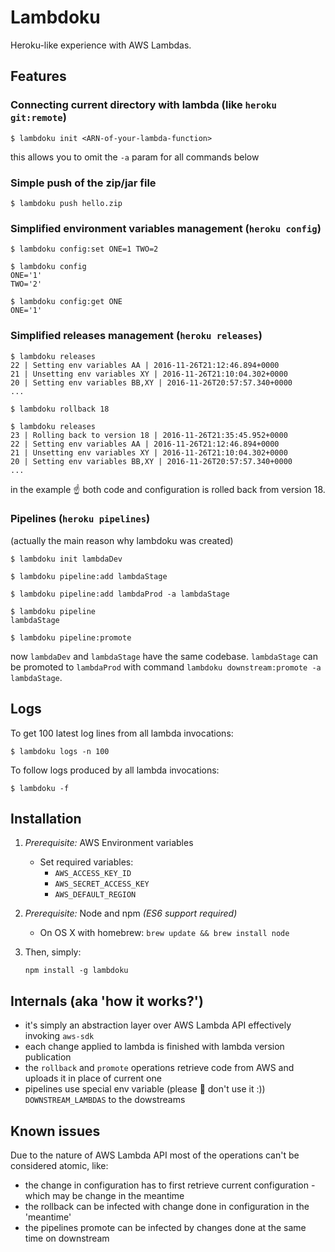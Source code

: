 # Lambdoku

Heroku-like experience with AWS Lambdas.

## Features

### Connecting current directory with lambda (like `heroku git:remote`)

```shell
$ lambdoku init <ARN-of-your-lambda-function>
```

this allows you to omit the `-a` param for all commands below

### Simple push of the zip/jar file

```
$ lambdoku push hello.zip
```

### Simplified environment variables management (`heroku config`)

```shell
$ lambdoku config:set ONE=1 TWO=2

$ lambdoku config
ONE='1'
TWO='2'

$ lambdoku config:get ONE
ONE='1'
```

### Simplified releases management (`heroku releases`)

```shell
$ lambdoku releases
22 | Setting env variables AA | 2016-11-26T21:12:46.894+0000
21 | Unsetting env variables XY | 2016-11-26T21:10:04.302+0000
20 | Setting env variables BB,XY | 2016-11-26T20:57:57.340+0000
...

$ lambdoku rollback 18

$ lambdoku releases
23 | Rolling back to version 18 | 2016-11-26T21:35:45.952+0000
22 | Setting env variables AA | 2016-11-26T21:12:46.894+0000
21 | Unsetting env variables XY | 2016-11-26T21:10:04.302+0000
20 | Setting env variables BB,XY | 2016-11-26T20:57:57.340+0000
...
```

in the example :point_up: both code and configuration is rolled back from version 18.

### Pipelines (`heroku pipelines`)

(actually the main reason why lambdoku was created)

```shell
$ lambdoku init lambdaDev

$ lambdoku pipeline:add lambdaStage

$ lambdoku pipeline:add lambdaProd -a lambdaStage

$ lambdoku pipeline
lambdaStage

$ lambdoku pipeline:promote
```

now `lambdaDev` and `lambdaStage` have the same codebase. 
`lambdaStage` can be promoted to `lambdaProd` with command `lambdoku downstream:promote -a lambdaStage`.

## Logs

To get 100 latest log lines from all lambda invocations:

```shell
$ lambdoku logs -n 100
```

To follow logs produced by all lambda invocations:
```shell
$ lambdoku -f 
```

## Installation

1. _Prerequisite:_ AWS Environment variables
   * Set required variables:
     * `AWS_ACCESS_KEY_ID`
     * `AWS_SECRET_ACCESS_KEY`
     * `AWS_DEFAULT_REGION`
2. _Prerequisite:_ Node and npm _(ES6 support required)_
   * On OS X with homebrew: `brew update && brew install node`
3. Then, simply:

   ```shell
   npm install -g lambdoku
   ```

## Internals (aka 'how it works?')
 * it's simply an abstraction layer over AWS Lambda API effectively invoking `aws-sdk`
 * each change applied to lambda is finished with lambda version publication
 * the `rollback` and `promote` operations retrieve code from AWS and uploads it in place of current one
 * pipelines use special env variable (please :pray: don't use it :)) `DOWNSTREAM_LAMBDAS` to the dowstreams

## Known issues

Due to the nature of AWS Lambda API most of the operations can't be considered atomic, like:
  * the change in configuration has to first retrieve current configuration - which may be change in the meantime
  * the rollback can be infected with change done in configuration in the 'meantime'
  * the pipelines promote can be infected by changes done at the same time on downstream
